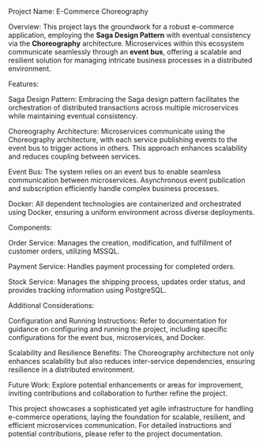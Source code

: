 Project Name: E-Commerce Choreography

Overview:
This project lays the groundwork for a robust e-commerce application, employing the **Saga Design Pattern** with eventual consistency via the **Choreography** architecture.
Microservices within this ecosystem communicate seamlessly through an **event bus**, offering a scalable and resilient solution for managing intricate business processes in a distributed environment.

Features:

Saga Design Pattern: Embracing the Saga design pattern facilitates the orchestration of distributed transactions across multiple microservices while maintaining eventual consistency.

Choreography Architecture: Microservices communicate using the Choreography architecture, with each service publishing events to the event bus to trigger actions in others. This approach enhances scalability and reduces coupling between services.

Event Bus: The system relies on an event bus to enable seamless communication between microservices. Asynchronous event publication and subscription efficiently handle complex business processes.

Docker: All dependent technologies are containerized and orchestrated using Docker, ensuring a uniform environment across diverse deployments.

Components:

Order Service: Manages the creation, modification, and fulfillment of customer orders, utilizing MSSQL.

Payment Service: Handles payment processing for completed orders.

Stock Service: Manages the shipping process, updates order status, and provides tracking information using PostgreSQL.

Additional Considerations:

Configuration and Running Instructions: Refer to documentation for guidance on configuring and running the project, including specific configurations for the event bus, microservices, and Docker.

Scalability and Resilience Benefits: The Choreography architecture not only enhances scalability but also reduces inter-service dependencies, ensuring resilience in a distributed environment.

Future Work: Explore potential enhancements or areas for improvement, inviting contributions and collaboration to further refine the project.

This project showcases a sophisticated yet agile infrastructure for handling e-commerce operations, laying the foundation for scalable, resilient, and efficient microservices communication. For detailed instructions and potential contributions, please refer to the project documentation.
